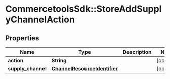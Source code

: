 # CommercetoolsSdk::StoreAddSupplyChannelAction

## Properties
Name | Type | Description | Notes
------------ | ------------- | ------------- | -------------
**action** | **String** |  | [optional] 
**supply_channel** | [**ChannelResourceIdentifier**](ChannelResourceIdentifier.md) |  | [optional] 

